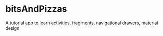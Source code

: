 # bitsAndPizzas
A tutorial app to learn activities, fragments, navigational drawers, material design
